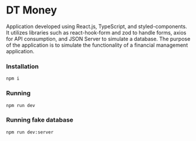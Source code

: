 # DT Money

Application developed using React.js, TypeScript, and styled-components. It utilizes libraries such as react-hook-form and zod to handle forms, axios for API consumption, and JSON Server to simulate a database. The purpose of the application is to simulate the functionality of a financial management application.

### Installation
`npm i`

### Running
`npm run dev`

### Running fake database
`npm run dev:server`
